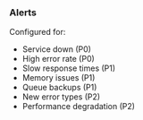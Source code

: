 ### Alerts

Configured for:

- Service down (P0)
- High error rate (P0)
- Slow response times (P1)
- Memory issues (P1)
- Queue backups (P1)
- New error types (P2)
- Performance degradation (P2)
